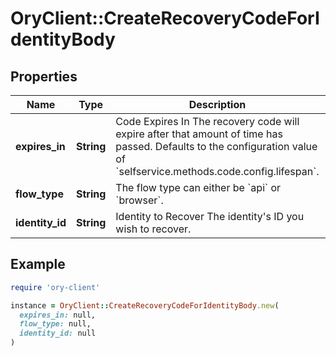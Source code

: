 # OryClient::CreateRecoveryCodeForIdentityBody

## Properties

| Name | Type | Description | Notes |
| ---- | ---- | ----------- | ----- |
| **expires_in** | **String** | Code Expires In  The recovery code will expire after that amount of time has passed. Defaults to the configuration value of &#x60;selfservice.methods.code.config.lifespan&#x60;. | [optional] |
| **flow_type** | **String** | The flow type can either be &#x60;api&#x60; or &#x60;browser&#x60;. | [optional] |
| **identity_id** | **String** | Identity to Recover  The identity&#39;s ID you wish to recover. |  |

## Example

```ruby
require 'ory-client'

instance = OryClient::CreateRecoveryCodeForIdentityBody.new(
  expires_in: null,
  flow_type: null,
  identity_id: null
)
```


